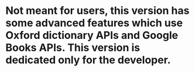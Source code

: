 # Not meant for users, this version has some advanced features which use Oxford dictionary APIs and Google Books APIs. This version is dedicated only for the developer.
